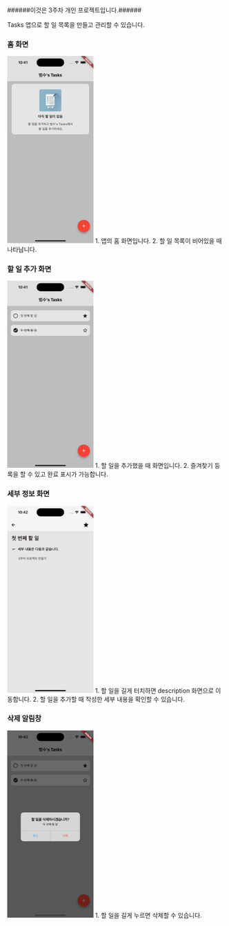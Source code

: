 ######이것은 3주차 개인 프로젝트입니다.######

Tasks 앱으로 할 일 목록을 만들고 관리할 수 있습니다.

### 홈 화면
<img src='assets/home.png' alt='홈 화면' width='200' />
 1. 앱의 홈 화면입니다.
 2. 할 일 목록이 비어있을 때 나타납니다.

### 할 일 추가 화면
<img src="assets/todolist.png" alt="할 일 추가 화면" width="200" />
 1. 할 일을 추가했을 때 화면입니다.
 2. 즐겨찾기 등록을 할 수 있고 완료 표시가 가능합니다.

### 세부 정보 화면
<img src="assets/description.png" alt="세부 정보 화면" width="200" />
 1. 할 일을 길게 터치하면 description 화면으로 이동합니다.
 2. 할 일을 추가할 때 작성한 세부 내용을 확인할 수 있습니다.

### 삭제 알림창
<img src="assets/delete.png" alt="삭제 알림창" width="200" />
 1. 할 일을 길게 누르면 삭제할 수 있습니다.
